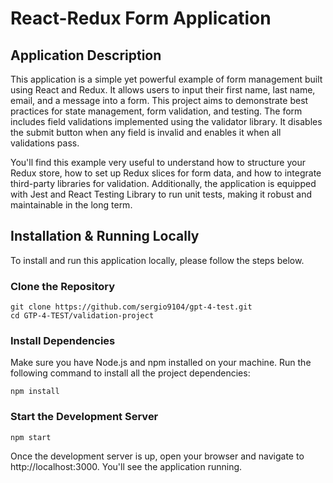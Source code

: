# React-Redux Form Application

## Application Description
This application is a simple yet powerful example of form management built using React and Redux. It allows users to input their first name, last name, email, and a message into a form. This project aims to demonstrate best practices for state management, form validation, and testing. The form includes field validations implemented using the validator library. It disables the submit button when any field is invalid and enables it when all validations pass.

You'll find this example very useful to understand how to structure your Redux store, how to set up Redux slices for form data, and how to integrate third-party libraries for validation. Additionally, the application is equipped with Jest and React Testing Library to run unit tests, making it robust and maintainable in the long term.

## Installation & Running Locally
To install and run this application locally, please follow the steps below.

### Clone the Repository

```
git clone https://github.com/sergio9104/gpt-4-test.git
cd GTP-4-TEST/validation-project
```

### Install Dependencies
Make sure you have Node.js and npm installed on your machine. Run the following command to install all the project dependencies:

```
npm install
```

### Start the Development Server

```
npm start
```

Once the development server is up, open your browser and navigate to http://localhost:3000. You'll see the application running.